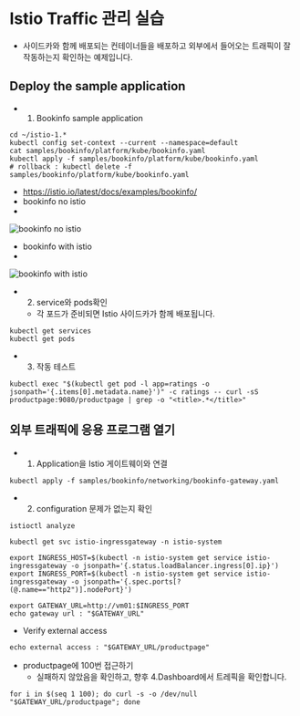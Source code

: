 # Istio Traffic 관리 실습
* 사이드카와 함께 배포되는 컨테이너들을 배포하고 외부에서 들어오는 트래픽이 잘 작동하는지 확인하는 예제입니다.
## Deploy the sample application
* 1. Bookinfo sample application
```
cd ~/istio-1.*
kubectl config set-context --current --namespace=default
cat samples/bookinfo/platform/kube/bookinfo.yaml
kubectl apply -f samples/bookinfo/platform/kube/bookinfo.yaml
# rollback : kubectl delete -f samples/bookinfo/platform/kube/bookinfo.yaml
```
  - https://istio.io/latest/docs/examples/bookinfo/
  - bookinfo no istio
  -
  ![bookinfo no istio](https://istio.io/latest/docs/examples/bookinfo/noistio.svg)
  - bookinfo with istio
  -
  ![bookinfo with istio](https://istio.io/latest/docs/examples/bookinfo/withistio.svg)

* 2. service와 pods확인
  - 각 포드가 준비되면 Istio 사이드카가 함께 배포됩니다.
```
kubectl get services
kubectl get pods
```
* 3. 작동 테스트
```
kubectl exec "$(kubectl get pod -l app=ratings -o jsonpath='{.items[0].metadata.name}')" -c ratings -- curl -sS productpage:9080/productpage | grep -o "<title>.*</title>"
```

## 외부 트래픽에 응용 프로그램 열기
* 1. Application을 Istio 게이트웨이와 연결
```
kubectl apply -f samples/bookinfo/networking/bookinfo-gateway.yaml
```
* 2. configuration 문제가 없는지 확인
```
istioctl analyze

kubectl get svc istio-ingressgateway -n istio-system

export INGRESS_HOST=$(kubectl -n istio-system get service istio-ingressgateway -o jsonpath='{.status.loadBalancer.ingress[0].ip}')
export INGRESS_PORT=$(kubectl -n istio-system get service istio-ingressgateway -o jsonpath='{.spec.ports[?(@.name=="http2")].nodePort}')

export GATEWAY_URL=http://vm01:$INGRESS_PORT
echo gateway url : "$GATEWAY_URL"

```

* Verify external access
```
echo external access : "$GATEWAY_URL/productpage"
```

* productpage에 100번 접근하기
  - 실패하지 않았음을 확인하고, 향후 4.Dashboard에서 트레픽을 확인합니다.
```
for i in $(seq 1 100); do curl -s -o /dev/null "$GATEWAY_URL/productpage"; done
```
